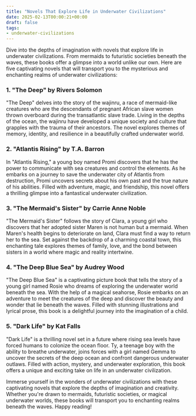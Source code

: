 ```yaml
---
title: "Novels That Explore Life in Underwater Civilizations"
date: 2025-02-13T00:00:21+00:00
draft: false
tags: 
- underwater-civilizations
---
```


Dive into the depths of imagination with novels that explore life in underwater civilizations. From mermaids to futuristic societies beneath the waves, these books offer a glimpse into a world unlike our own. Here are five captivating novels that will transport you to the mysterious and enchanting realms of underwater civilizations:

### 1. "The Deep" by Rivers Solomon

"The Deep" delves into the story of the wajinru, a race of mermaid-like creatures who are the descendants of pregnant African slave women thrown overboard during the transatlantic slave trade. Living in the depths of the ocean, the wajinru have developed a unique society and culture that grapples with the trauma of their ancestors. The novel explores themes of memory, identity, and resilience in a beautifully crafted underwater world.

### 2. "Atlantis Rising" by T.A. Barron

In "Atlantis Rising," a young boy named Promi discovers that he has the power to communicate with sea creatures and control the elements. As he embarks on a journey to save the underwater city of Atlantis from destruction, Promi uncovers secrets about his own past and the true nature of his abilities. Filled with adventure, magic, and friendship, this novel offers a thrilling glimpse into a fantastical underwater civilization.

### 3. "The Mermaid's Sister" by Carrie Anne Noble

"The Mermaid's Sister" follows the story of Clara, a young girl who discovers that her adopted sister Maren is not human but a mermaid. When Maren's health begins to deteriorate on land, Clara must find a way to return her to the sea. Set against the backdrop of a charming coastal town, this enchanting tale explores themes of family, love, and the bond between sisters in a world where magic and reality intertwine.

### 4. "The Deep Blue Sea" by Audrey Wood

"The Deep Blue Sea" is a captivating picture book that tells the story of a young girl named Rosie who dreams of exploring the underwater world beneath the sea. With the help of a magical seahorse, Rosie embarks on an adventure to meet the creatures of the deep and discover the beauty and wonder that lie beneath the waves. Filled with stunning illustrations and lyrical prose, this book is a delightful journey into the imagination of a child.

### 5. "Dark Life" by Kat Falls

"Dark Life" is a thrilling novel set in a future where rising sea levels have forced humans to colonize the ocean floor. Ty, a teenage boy with the ability to breathe underwater, joins forces with a girl named Gemma to uncover the secrets of the deep ocean and confront dangerous underwater outlaws. Filled with action, mystery, and underwater exploration, this book offers a unique and exciting take on life in an underwater civilization.

Immerse yourself in the wonders of underwater civilizations with these captivating novels that explore the depths of imagination and creativity. Whether you're drawn to mermaids, futuristic societies, or magical underwater worlds, these books will transport you to enchanting realms beneath the waves. Happy reading!